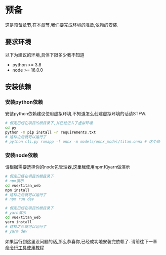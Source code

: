 # 预备

这是预备章节,在本章节,我们要完成环境的准备,依赖的安装.

## 要求环境
以下为建议的环境,具体下限多少我不知道
- python >= 3.8
- node >= 16.0.0
## 安装依赖

### 安装python依赖
安装python依赖建议使用虚拟环境,不知道怎么创建虚拟环境的话请STFW.
```bash
# 假定已经在项目的根目录下,并已经进入了虚拟环境
cd py
python -m pip install -r requirements.txt
# 这样之后就可以运行了
# python cli.py runapp -f onnx -m models/onnx_model/titan.onnx # 这个命令到时候再解释
```

### 安装node依赖
请根据需要选择你的node包管理器,这里我使用npm和yarn做演示
```bash
# 假定已经在项目的根目录下
# npm演示
cd vue/titan_web
npm install
# 这样之后就可以运行了
# npm run dev
```
```bash
# 假定已经在项目的根目录下
# yarn演示
cd vue/titan_web
yarn install
# 这样之后就可以运行了
# yarm dev
```

如果运行到这里没问题的话,那么恭喜你,已经成功地安装完依赖了.
请前往下一章[命令行工具使用教程](./cli.md)
